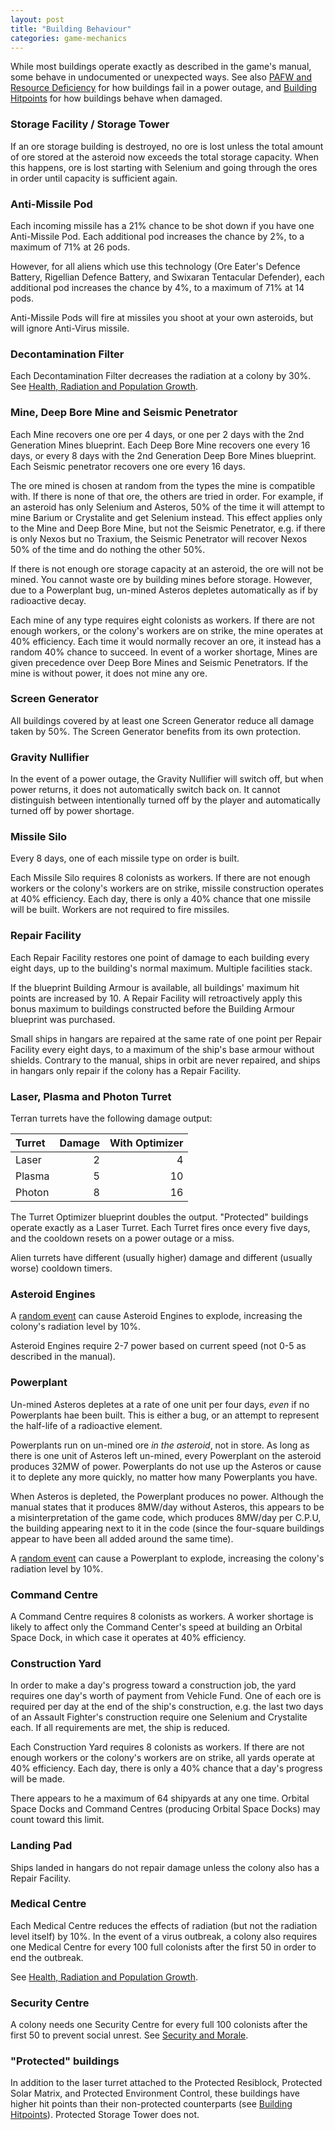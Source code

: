 ```yaml
---
layout: post
title: "Building Behaviour"
categories: game-mechanics
---
```


While most buildings operate exactly as described in the game's manual,
some behave in undocumented or unexpected ways. See also
[PAFW and Resource Deficiency](pafw-and-resource-deficiency.html) for how
buildings fail in a power outage, and [Building Hitpoints](building-hitpoints)
for how buildings behave when damaged.

### Storage Facility / Storage Tower

If an ore storage building is destroyed, no ore is lost unless the total
amount of ore stored at the asteroid now exceeds the total storage capacity.
When this happens, ore is lost starting with Selenium and going through the
ores in order until capacity is sufficient again.

### Anti-Missile Pod

Each incoming missile has a 21% chance to be shot down if you have one
Anti-Missile Pod. Each additional pod increases the chance by 2%, to a maximum
of 71% at 26 pods.

However, for all aliens which use this technology (Ore Eater's Defence Battery,
Rigellian Defence Battery, and Swixaran Tentacular Defender), each additional
pod increases the chance by 4%, to a maximum of 71% at 14 pods.

Anti-Missile Pods will fire at missiles you shoot at your own asteroids, but
will ignore Anti-Virus missile.

### Decontamination Filter

Each Decontamination Filter decreases the radiation at a colony by 30%. See
[Health, Radiation and Population
Growth](health-radiation-and-population-growth.html).

### Mine, Deep Bore Mine and Seismic Penetrator

Each Mine recovers one ore per 4 days, or one per 2 days with the 2nd Generation
Mines blueprint. Each Deep Bore Mine recovers one every 16 days, or every 8
days with the 2nd Generation Deep Bore Mines blueprint.
Each Seismic penetrator recovers one ore every 16 days.

The ore mined is chosen at random from the types the mine is compatible with.
If there is none of that ore, the others are tried in order. For example, if
an asteroid has only Selenium and Asteros, 50% of the time it will attempt to
mine Barium or Crystalite and get Selenium instead. This effect applies only
to the Mine and Deep Bore Mine, but not the Seismic Penetrator, e.g. if there
is only Nexos but no Traxium, the Seismic Penetrator will recover Nexos 50%
of the time and do nothing the other 50%.

If there is not enough ore storage capacity at an asteroid, the ore will
not be mined. You cannot waste ore by building mines before storage. However,
due to a Powerplant bug, un-mined Asteros depletes automatically as if by
radioactive decay.

Each mine of any type requires eight colonists as workers. If there are
not enough workers, or the colony's workers are on strike, the mine operates
at 40% efficiency. Each time it would normally
recover an ore, it instead has a random 40% chance to succeed.
In event of a worker shortage, Mines are given precedence over Deep Bore Mines
and Seismic Penetrators.
If the mine is without power, it does not mine any ore.

### Screen Generator

All buildings covered by at least one Screen Generator reduce all damage taken
by 50%. The Screen Generator benefits from its own protection.

### Gravity Nullifier

In the event of a power outage, the Gravity Nullifier will switch off, but when
power returns, it does not automatically switch back on. It cannot distinguish
between intentionally turned off by the player and automatically turned off by
power shortage.

### Missile Silo

Every 8 days, one of each missile type on order is built.

Each Missile Silo requires 8 colonists as workers. If there are not
enough workers or the colony's workers are on strike, missile construction
operates at 40% efficiency. Each day, there is only a 40% chance that
one missile will be built. Workers are not required to fire missiles.

### Repair Facility

Each Repair Facility restores one point of damage to each building every eight
days, up to the building's normal maximum. Multiple facilities stack.

If the blueprint Building Armour is available, all buildings' maximum hit points
are increased by 10. A Repair Facility will retroactively apply this bonus maximum
to buildings constructed before the Building Armour blueprint was purchased.

Small ships in hangars are repaired at the same rate of one point per Repair Facility
every eight days, to a maximum of the ship's base armour without shields. Contrary
to the manual, ships in orbit are never repaired, and ships in hangars only repair if
the colony has a Repair Facility.

### Laser, Plasma and Photon Turret

Terran turrets have the following damage output:

| Turret | Damage | With Optimizer |
|:-------|-------:|---------------:|
| Laser  | 2      |  4             |
| Plasma | 5      | 10             |
| Photon | 8      | 16             |

The Turret Optimizer blueprint doubles the output. "Protected" buildings operate
exactly as a Laser Turret. Each Turret fires once every five days, and the
cooldown resets on a power outage or a miss.

Alien turrets have different (usually higher) damage and different (usually
worse) cooldown timers.

### Asteroid Engines

A [random event](random-events.html) can cause Asteroid Engines to explode,
increasing the colony's radiation level by 10%.

Asteroid Engines require 2-7 power based on current speed (not 0-5 as
described in the manual).

### Powerplant

Un-mined Asteros depletes at a rate of one unit per four days, _even_ if no
Powerplants hae been built. This is either a bug, or an attempt to represent the
half-life of a radioactive element.

Powerplants run on un-mined ore _in the asteroid_, not in store. As long as
there is one unit of Asteros left un-mined, every Powerplant on the asteroid
produces 32MW of power. Powerplants do not use up the Asteros or cause it to
deplete any more quickly, no matter how many Powerplants you have.

When Asteros is depleted, the Powerplant produces no power. Although the
manual states that it produces 8MW/day without Asteros, this appears to
be a misinterpretation of the game code, which produces 8MW/day per
C.P.U, the building appearing next to it in the code (since the four-square
buildings appear to have been all added around the same time).

A [random event](random-events.html) can cause a Powerplant to explode,
increasing the colony's radiation level by 10%.

### Command Centre

A Command Centre requires 8 colonists as workers. A worker shortage is likely to
affect only the Command Center's speed at building an Orbital Space Dock, in
which case it operates at 40% efficiency.

### Construction Yard

In order to make a day's progress toward a construction job, the yard requires
one day's worth of payment from Vehicle Fund. One of each ore is required per day
at the end of the ship's construction, e.g. the last two days of an Assault
Fighter's construction require one Selenium and Crystalite each. If all requirements
are met, the ship is reduced.

Each Construction Yard requires 8 colonists as workers. If there are not
enough workers or the colony's workers are on strike, all yards operate
at 40% efficiency. Each day, there is only a 40% chance that a day's
progress will be made.

There appears to he a maximum of 64 shipyards at any one time. Orbital Space
Docks and Command Centres (producing Orbital Space Docks) may count
toward this limit.

### Landing Pad

Ships landed in hangars do not repair damage unless the colony also has a
Repair Facility.

### Medical Centre

Each Medical Centre reduces the effects of radiation (but not the radiation
level itself) by 10%. In the event of a virus outbreak, a colony also
requires one Medical Centre for every 100 full colonists after the first 50
in order to end the outbreak.

See [Health, Radiation and Population Growth](health-radiation-and-population-growth.html).

### Security Centre

A colony needs one Security Centre for every full 100 colonists after the
first 50 to prevent social unrest.
See [Security and Morale](security-and-morale.html).

### "Protected" buildings

In addition to the laser turret attached to the
Protected Resiblock, Protected Solar Matrix, and Protected Environment Control,
these buildings have higher hit points than their non-protected counterparts
(see [Building Hitpoints](building-hitpoints.html)). Protected Storage Tower does not.
